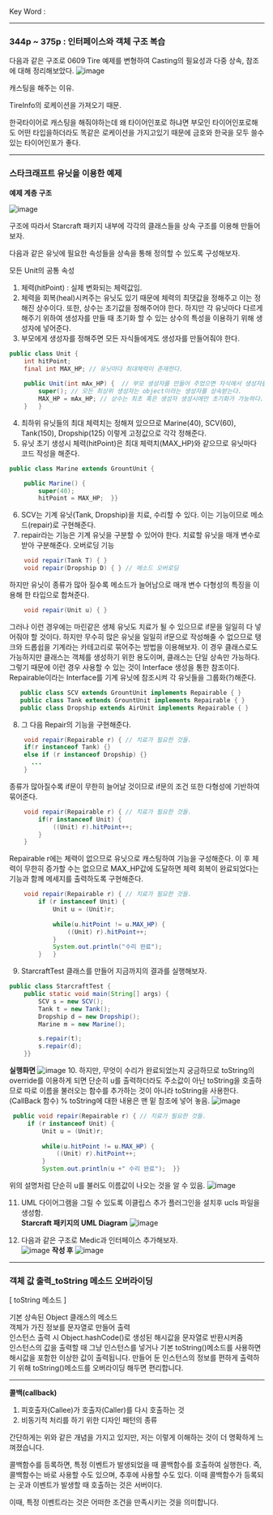 #
Key Word : 
<hr/>
   
 ### 344p ~ 375p : 인터페이스와 객체 구조 복습
   
   다음과 같은 구조로 0609 Tire 예제를 변형하여 Casting의 필요성과 다중 상속, 참조에 대해 정리해보았다.
![image](https://user-images.githubusercontent.com/84966961/121624641-d617c600-caac-11eb-8f14-a091fca2c57d.png)






캐스팅을 해주는 이유.

TireInfo의 로케이션을 가져오기 때문.

한국타이어로 캐스팅을 해줘야하는데 왜 타이어인포로 하냐면 부모인 타이어인포로해도 어떤 타입을하더라도 똑같은 로케이션을 가지고있기 때문에 금호와 한국을 모두 쓸수있는 타이어인포가 좋다.



<hr/>

 ### 스타크래프트 유닛을 이용한 예제
 
 **예제 계층 구조**
 
 ![image](https://user-images.githubusercontent.com/84966961/121621948-0e68d580-caa8-11eb-8cb7-d58a461fcfa3.png)
   
 구조에 따라서 Starcraft 패키지 내부에 각각의 클래스들을 상속 구조를 이용해 만들어 보자.   
    
 다음과 같은 유닛에 필요한 속성들을 상속을 통해 정의할 수 있도록 구성해보자.   
    
 모든 Unit의 공통 속성 
   1. 체력(hitPoint) : 실제 변화되는 체력값임.   
   2. 체력을 회복(heal)시켜주는 유닛도 있기 때문에 체력의 최댓값을 정해주고 이는 정해진 상수이다.
     또한, 상수는 초기값을 정해주어야 한다. 하지만 각 유닛마다 다르게 해주기 위하여 생성자를 만들 때 초기화 할 수 있는 상수의 특성을 이용하기 위해 생성자에 넣어준다.   
   3. 부모에게 생성자를 정해주면 모든 자식들에게도 생성자를 만들어줘야 한다.   
```java
public class Unit {
	int hitPoint;
	final int MAX_HP; // 유닛마다 최대체력이 존재한다.
	
	public Unit(int mAx_HP) {  // 부모 생성자를 만들어 주었으면 자식에서 생성자를 호출해주어야만 한다.
		super(); // 모든 최상위 생성자는 object이라는 생성자를 상속받는다.
		MAX_HP = mAx_HP; // 상수는 최초 혹은 생성자 생성시에만 초기화가 가능하다.
	}	}
```
   4. 최하위 유닛들의 최대 체력치는 정해져 있으므로 Marine(40), SCV(60), Tank(150), Dropship(125) 이렇게 고정값으로 각각 정해준다.   
   5. 유닛 초기 생성시 체력(hitPoint)은 최대 체력치(MAX_HP)와 같으므로 유닛마다 코드 작성을 해준다.   
```java
public class Marine extends GrountUnit {

	public Marine() {
		super(40);
		hitPoint = MAX_HP;	}}
```
   6. SCV는 기계 유닛(Tank, Dropship)을 치료, 수리할 수 있다. 이는 기능이므로 메소드(repair)로 구현해준다.   
   7. repair라는 기능은 기계 유닛을 구분할 수 있어야 한다. 치료할 유닛을 매개 변수로 받아 구분해준다. 오버로딩 기능   
```java
	void repair(Tank T) { }
	void repair(Dropship D) { } // 메소드 오버로딩
```
   
 하지만 유닛이 종류가 많아 질수록 메소드가 늘어남으로 매개 변수 다형성의 특징을 이용해 한 타입으로 합쳐준다.
```java
	void repair(Unit u) { }
```
   
 그러나 이런 경우에는 마린같은 생체 유닛도 치료가 될 수 있으므로 if문을 일일히 다 넣어줘야 할 것이다. 하지만 무수히 많은 유닛을 일일히 if문으로 작성해줄 수 없으므로 탱크와 드롭쉽을 기계라는 카테고리로 묶어주는 방법을 이용해보자. 이 경우 클래스로도 가능하지만 클래스는 객체를 생성하기 위한 용도이며, 클래스는 단일 상속만 가능하다. 그렇기 때문에 이런 경우 사용할 수 있는 것이 Interface 생성을 통한 참조이다. Repairable이라는 Interface를 기계 유닛에 참조시켜 각 유닛들을 그룹화(?)해준다.
```java
   public class SCV extends GrountUnit implements Repairable { }
   public class Tank extends GrountUnit implements Repairable { }
   public class Dropship extends AirUnit implements Repairable { }
```
   8. 그 다음 Repair의 기능을 구현해준다.   
```java
    void repair(Repairable r) { // 치료가 필요한 것들.
	if(r instanceof Tank) {} 
	else if (r instanceof Dropship) {}
      ...
	}
```
 종류가 많아질수록 if문이 무한히 늘어날 것이므로 if문의 조건 또한 다형성에 기반하여 묶어준다.   
```java
	void repair(Repairable r) { // 치료가 필요한 것들.
		if(r instanceof Unit) {
			((Unit) r).hitPoint++;
		}
	}
```
  Repairable r에는 체력이 없으므로 유닛으로 캐스팅하여 기능을 구성해준다. 이 후 체력이 무한히 증가할 수는 없으므로 MAX_HP값에 도달하면 체력 회복이 완료되었다는 기능과 함께 메세지를 출력하도록 구현해준다.   
```java
	void repair(Repairable r) { // 치료가 필요한 것들.
		if (r instanceof Unit) {
			Unit u = (Unit)r;
         
			while(u.hitPoint != u.MAX_HP) {
				((Unit) r).hitPoint++;
			}
			System.out.println("수리 완료");
		}	}
```
   9. StarcraftTest 클래스를 만들어 지금까지의 결과를 실행해보자.   
```java
public class StarcraftTest {
	public static void main(String[] args) {
		SCV s = new SCV();
		Tank t = new Tank();
		Dropship d = new Dropship();
		Marine m = new Marine();

		s.repair(t);
		s.repair(d);
	}}
```
   
  **실행화면**
  ![image](https://user-images.githubusercontent.com/84966961/121627500-6ad0f280-cab2-11eb-97f7-a9ed1160bb60.png)
   10. 하지만, 무엇이 수리가 완료되었는지 궁금하므로 toString의 override를 이용하게 되면 단순히 u를 출력하더라도 주소값이 아닌 toString을 호출하므로 따로 이름을 불러오는 함수를 추가하는 것이 아니라 toString을 사용한다.(CallBack 함수)
 % toString에 대한 내용은 맨 밑 참조에 넣어 놓음.
![image](https://user-images.githubusercontent.com/84966961/121627645-b6839c00-cab2-11eb-940e-673b330cd4ea.png)
   ```java
	public void repair(Repairable r) { // 치료가 필요한 것들.
		if (r instanceof Unit) {
			Unit u = (Unit)r;
			
			while(u.hitPoint != u.MAX_HP) {
				((Unit) r).hitPoint++;
			}
			System.out.println(u +" 수리 완료");  }}
```
  위의 설명처럼 단순히 u를 불러도 이름값이 나오는 것을 알 수 있음.
  ![image](https://user-images.githubusercontent.com/84966961/121628135-a0c2a680-cab3-11eb-90d0-7c81be50f345.png)

   11. UML 다이어그램을 그릴 수 있도록 이클립스 추가 플러그인을 설치후 ucls 파일을 생성함.   
**Starcraft 패키지의 UML Diagram**
![image](https://user-images.githubusercontent.com/84966961/121635187-c609e180-cac0-11eb-951c-ab0c7d4bd51c.png)
   
   12. 다음과 같은 구조로 Medic과 인터페이스 추가해보자.   
![image](https://user-images.githubusercontent.com/84966961/121635451-387ac180-cac1-11eb-8e12-852481295ab9.png)
   **작성 후**
![image](https://user-images.githubusercontent.com/84966961/121636382-cacf9500-cac2-11eb-8723-95b020f96464.png)




<hr/>

 ### 객체 값 출력_toString 메소드 오버라이딩

[ toString 메소드 ]

기본 상속된 Object 클래스의 메소드   
객체가 가진 정보를 문자열로 만들어 출력   
인스턴스 출력 시 Object.hashCode()로 생성된 해시값을 문자열로 반환시켜줌   
인스턴스의 값을 출력할 때 그냥 인스턴스를 넣거나 기본 toString()메소드를 사용하면 해시값을 포함한 이상한 값이 출력됩니다. 만들어 둔 인스턴스의 정보를 편하게 출력하기 위해 toString()메소드를 오버라이딩 해두면 편리합니다.

<hr/>   
   
**콜백(callback)**

 1. 피호출자(Callee)가 호출자(Caller)를 다시 호출하는 것   
 2. 비동기적 처리를 하기 위한 디자인 패턴의 종류   
   
간단하게는 위와 같은 개념을 가지고 있지만, 저는 이렇게 이해하는 것이 더 명확하게 느껴졌습니다.
   
콜백함수를 등록하면, 특정 이벤트가 발생되었을 때 콜백함수를 호출하여 실행한다. 즉, 콜백함수는 바로 사용할 수도 있으며, 추후에 사용할 수도 있다. 이때 콜백함수가 등록되는 곳과 이벤트가 발생할 때 호출하는 것은 서버이다.
   
이때, 특정 이벤트라는 것은 어떠한 조건을 만족시키는 것을 의미합니다.

